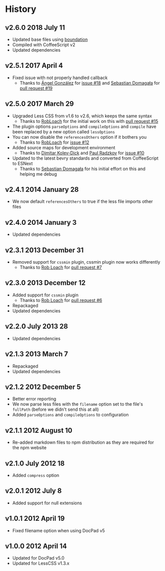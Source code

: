 # History

## v2.6.0 2018 July 11
- Updated base files using [boundation](https://github.com/bevry/boundation)
- Compiled with CoffeeScript v2
- Updated dependencies

## v2.5.1 2017 April 4
- Fixed issue with not properly handled callback
  - Thanks to [Ángel González](https://github.com/Aglezabad) for [issue #18](https://github.com/docpad/docpad-plugin-less/issues/18) and [Sebastian Domagała](https://github.com/sdomagala) for [pull request #19](https://github.com/docpad/docpad-plugin-less/pull/19)

## v2.5.0 2017 March 29
- Upgraded Less CSS from v1.6 to v2.6, which keeps the same syntax
  - Thanks to [RobLoach](https://github.com/RobLoach) for the initial work on this with [pull request #15](https://github.com/docpad/docpad-plugin-less/pull/15)
- The plugin options `parseOptions` and `compileOptions` and `compile` have been replaced by a new option called `lessOptions`
- You can now disable the `referencesOthers` option if it bothers you
  - Thanks to [RobLoach](https://github.com/RobLoach) for [issue #12](https://github.com/docpad/docpad-plugin-less/pull/12)
- Added source maps for development environment
  - Thanks to [Dimitar Kolev-Dick](https://github.com/dimitarkolev) and [Paul Radzkov](https://github.com/paulradzkov) for [issue #10](https://github.com/docpad/docpad-plugin-less/issues/10)
- Updated to the latest bevry standards and converted from CoffeeScript to ESNext
  - Thanks to [Sebastian Domagała](https://github.com/sdomagala) for his initial effort on this and helping me debug

## v2.4.1 2014 January 28
- We now default `referencesOthers` to true if the less file imports other files

## v2.4.0 2014 January 3
- Updated dependencies

## v2.3.1 2013 December 31
- Removed support for `cssmin` plugin, cssmin plugin now works differently
  - Thanks to [Rob Loach](https://github.com/RobLoach) for [pull request #7](https://github.com/docpad/docpad-plugin-less/pull/7)

## v2.3.0 2013 December 12
- Added support for `cssmin` plugin
  - Thanks to [Rob Loach](https://github.com/RobLoach) for [pull request #6](https://github.com/docpad/docpad-plugin-less/pull/6)
- Repackaged
- Updated dependencies

## v2.2.0 July 2013 28
- Updated dependencies

## v2.1.3 2013 March 7
- Repackaged
- Updated dependencies

## v2.1.2 2012 December 5
- Better error reporting
- We now parse less files with the `filename` option set to the file's `fullPath` (before we didn't send this at all)
- Added `parseOptions` and `compileOptions` to configuration

## v2.1.1 2012 August 10
- Re-added markdown files to npm distribution as they are required for the npm website

## v2.1.0 July 2012 18
- Added `compress` option

## v2.0.1 2012 July 8
- Added support for null extensions

## v1.0.1 2012 April 19
- Fixed filename option when using DocPad v5

## v1.0.0 2012 April 14
- Updated for DocPad v5.0
- Updated for LessCSS v1.3.x
